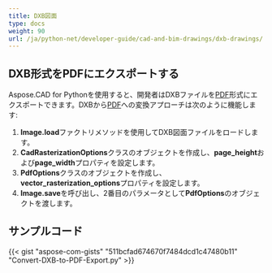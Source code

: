 ```yaml
---
title: DXB図面
type: docs
weight: 90
url: /ja/python-net/developer-guide/cad-and-bim-drawings/dxb-drawings/
---
```


## **DXB形式をPDFにエクスポートする**

Aspose.CAD for Pythonを使用すると、開発者はDXBファイルを[PDF](https://docs.fileformat.com/pdf/)形式にエクスポートできます。DXBから[PDF](https://docs.fileformat.com/pdf/)への変換アプローチは次のように機能します:

1. **Image.load**ファクトリメソッドを使用してDXB図面ファイルをロードします。
1. **CadRasterizationOptions**クラスのオブジェクトを作成し、**page_height**および**page_width**プロパティを設定します。
1. **PdfOptions**クラスのオブジェクトを作成し、**vector_rasterization_options**プロパティを設定します。
1. **Image.save**を呼び出し、2番目のパラメータとして**PdfOptions**のオブジェクトを渡します。

## サンプルコード

{{< gist "aspose-com-gists" "511bcfad674670f7484dcd1c47480b11" "Convert-DXB-to-PDF-Export.py" >}}
